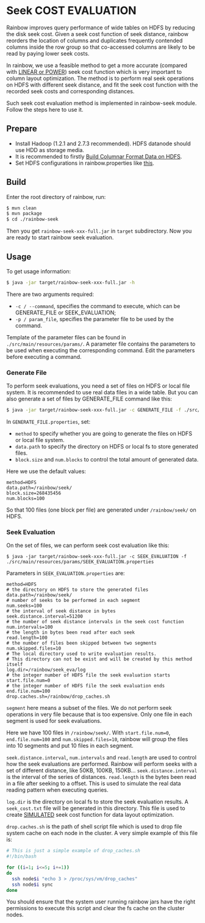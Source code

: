 # Seek COST EVALUATION

Rainbow improves query performance of wide tables on HDFS by reducing the disk seek cost.
Given a seek cost function of seek distance, rainbow reorders the location of columns and duplicates frequently
contended columns inside the row group so that co-accessed columns are likely to be read by
paying lower seek costs.

In rainbow, we use a feasible method to get a more accurate (compared with [LINEAR or POWER](https://github.com/dbiir/rainbow/tree/master/rainbow-cli#build-seek-cost-model)) seek cost function
which is very important to column layout optimization. The method is to perform real seek operations
on HDFS with different seek distance, and fit the seek cost function with the recorded seek costs and
corresponding distances.

Such seek cost evaluation method is implemented in rainbow-seek module.
Follow the steps here to use it.

## Prepare

- Install Hadoop (1.2.1 and 2.7.3 recommended). HDFS datanode should use HDD as storage media.
- It is recommended to firstly
[Build Columnar Format Data on HDFS](https://github.com/dbiir/rainbow/blob/master/rainbow-cli/README.md#data-transform).
- Set HDFS configurations in rainbow.properties like
[this](https://github.com/dbiir/rainbow/blob/master/rainbow-cli/README.md#usage).

## Build

Enter the root directory of rainbow, run:
```bash
$ mvn clean
$ mvn package
$ cd ./rainbow-seek
```

Then you get `rainbow-seek-xxx-full.jar` in `target` subdirectory.
Now you are ready to start rainbow seek evaluation.

## Usage

To get usage information:
```bash
$ java -jar target/rainbow-seek-xxx-full.jar -h
```

There are two arguments required:
- `-c / --command`, specifies the command to execute, which can be GENERATE_FILE or SEEK_EVALUATION;
- `-p / param_file`, specifies the parameter file to be used by the command.

Template of the parameter files can be found in `./src/main/resources/params/`.
A parameter file contains the parameters to be used when executing the corresponding command.
Edit the parameters before executing a command.

### Generate File

To perform seek evaluations, you need a set of files on HDFS or local file system. It is recommended to
use real data files in a wide table.
But you can also generate a set of files by GENERATE_FILE command like this:
```bash
$ java -jar target/rainbow-seek-xxx-full.jar -c GENERATE_FILE -f ./src/main/resources/params/GENERATE_FILE.properties
```

In `GENERATE_FILE.properties`, set:
- `method` to specify whether you are going to generate the files on HDFS or local file system.
- `data.path` to specify the directory on HDFS or local fs to store generated files.
- `block.size` and `num.blocks` to control the total amount of generated data.

Here we use the default values:
```
method=HDFS
data.path=/rainbow/seek/
block.size=268435456
num.blocks=100
```

So that 100 files (one block per file)
are generated under `/rainbow/seek/` on HDFS.

### Seek Evaluation

On the set of files, we can perform seek cost evaluation like this:
```
$ java -jar target/rainbow-seek-xxx-full.jar -c SEEK_EVALUATION -f ./src/main/resources/params/SEEK_EVALUATION.properties
```

Parameters in `SEEK_EVALUATION.properties` are:
```
method=HDFS
# the directory on HDFS to store the generated files
data.path=/rainbow/seek/
# number of seeks to be performed in each segment
num.seeks=100
# the interval of seek distance in bytes
seek.distance.interval=51200
# the number of seek distance intervals in the seek cost function
num.intervals=100
# the length in bytes been read after each seek
read.length=100
# the number of files been skipped between two segments
num.skipped.files=10
# The local directory used to write evaluation results.
# This directory can not be exist and will be created by this method itself
log.dir=/rainbow/seek_eva/log
# the integer number of HDFS file the seek evaluation starts
start.file.num=0
# the integer number of HDFS file the seek evaluation ends
end.file.num=100
drop.caches.sh=/rainbow/drop_caches.sh
```

`segment` here means a subset of the files. We do not perform seek operations in very file
because that is too expensive. Only one file in each segment is used for seek evaluations.

Here we have 100 files in `/rainbow/seek/`. With
`start.file.num=0`, `end.file.num=100` and `num.skipped.files=10`,
rainbow will group the files into 10 segments and put 10 files in each segment.

`seek.distance.interval`, `num.intervals` and `read.length` are used to control
how the seek evaluations are performed. Rainbow will perform seeks with a set of different
distance, like 50KB, 100KB, 150KB... `seek.distance.interval` is the interval
of the series of distances. `read.length` is the bytes been read in a file after seeking to a offset.
This is used to simulate the real data reading pattern when executing queries.

`log.dir` is the directory on local fs to store the seek evaluation results.
A `seek_cost.txt` file will be generated in this directory.
This file is used to create [SIMULATED](https://github.com/dbiir/rainbow/blob/master/rainbow-cli/README.md#build-seek-cost-model)
seek cost function for data layout optimization.

`drop.caches.sh` is the path of shell script file which is used to drop file system cache on each node
in the cluster. A very simple example of this file is:
```bash
# This is just a simple example of drop_caches.sh
#!/bin/bash

for ((i=1; i<=5; i+=1))
do
  ssh node$i "echo 3 > /proc/sys/vm/drop_caches"
  ssh node$i sync
done
```

You should ensure that the system user running rainbow jars have the right permissions
to execute this script and clear the fs cache on the cluster nodes.